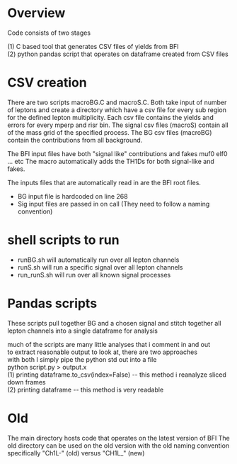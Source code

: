 


# Overview
Code consists of two stages

(1) C based tool that generates CSV files of yields from BFI <br/>
(2) python pandas script that operates on dataframe created from CSV files <br/>

# CSV creation
There are two scripts macroBG.C and macroS.C. Both take input of number of leptons
and create a directory which have a csv file for every sub region for the defined
lepton multiplicity. Each csv file contains the yields and errors for every mperp and
risr bin. The signal csv files (macroS) contain all of the mass grid of the specified
process. The BG csv files (macroBG) contain the contributions from all background.

The BFI input files have both "signal like" contributions and fakes muf0 elf0 ... etc
The macro automatically adds the TH1Ds for both signal-like and fakes.

The inputs files that are automatically read in are the BFI root files.
- BG input file is hardcoded on line 268
- Sig input files are passed in on call (They need to follow a naming convention)

# shell scripts to run
- runBG.sh will automatically run over all lepton channels
- runS.sh will run a specific signal over all lepton channels
- run_runS.sh will run over all known signal processes


# Pandas scripts
These scripts pull together BG and a chosen signal and stitch together all lepton channels
into a single dataframe for analysis

much of the scripts are many little analyses that i comment in and out<br/>
to extract reasonable output to look at, there are two approaches<br/>
with both I simply pipe the python std out into a file<br/>
python script.py > output.x<br/>
(1) printing dataframe.to_csv(index=False) -- this method i reanalyze sliced down frames<br/>
(2) printing dataframe -- this method is very readable<br/>

# Old 
The main directory hosts code that operates on the latest version of BFI
The old directory can be used on the old version with the old naming convention
specifically "Ch1L-" (old) versus "CH1L_" (new)


